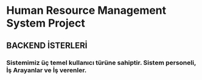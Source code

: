 # Human Resource Management System Project 
## BACKEND İSTERLERİ  
### Sistemimiz üç temel kullanıcı türüne sahiptir. Sistem personeli, İş Arayanlar ve İş verenler.


